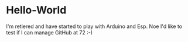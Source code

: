 # Hello-World
I'm retiered and have started to play with Arduino and Esp.
Noe I'd like to test if I can manage GitHub at 72 :-)

